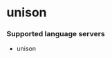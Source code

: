 # unison
<!--- THIS DOCUMENT IS AUTOMATICALLY GENERATED, DON'T EDIT IT -->

### Supported language servers

- unison
